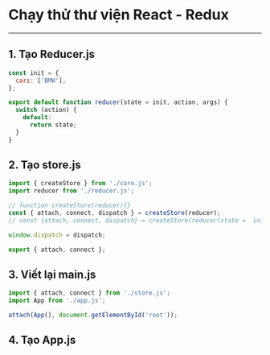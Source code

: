 # Chạy thử thư viện React - Redux

---

## 1. Tạo Reducer.js

```js
const init = {
  cars: ['BMW'],
};

export default function reducer(state = init, action, args) {
  switch (action) {
    default:
      return state;
  }
}
```

## 2. Tạo store.js

```js
import { createStore } from './core.js';
import reducer from './reducer.js';

// function createStore(reducer){}
const { attach, connect, dispatch } = createStore(reducer);
// const {attach, connect, dispatch} = createStore(reducer(state =  initState, action, ...args));

window.dispatch = dispatch;

export { attach, connect };
```

## 3. Viết lại main.js

```js
import { attach, connect } from './store.js';
import App from './app.js';

attach(App(), document.getElementById('root'));
```

## 4. Tạo App.js

```js

```
